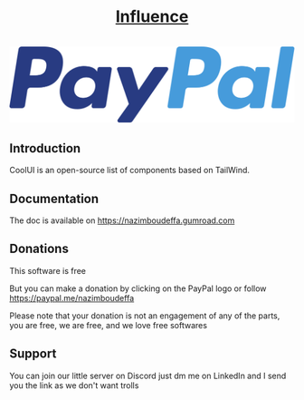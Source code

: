 <a href="https://allbiiiz.com">
  <h1 align="center">Influence</h1>
</a>

<br/>

<div align="center">
  <a href="https://paypal.me/nazimboudeffa">
    <img src="./public/donations/paypal_logo.svg">
  </a>
</div>

## Introduction

CoolUI is an open-source list of components based on TailWind.

## Documentation

The doc is available on https://nazimboudeffa.gumroad.com

## Donations

This software is free 

But you can make a donation by clicking on the PayPal logo or follow https://paypal.me/nazimboudeffa

Please note that your donation is not an engagement of any of the parts, you are free, we are free, and we love free softwares

## Support

You can join our little server on Discord just dm me on LinkedIn and I send you the link as we don't want trolls
